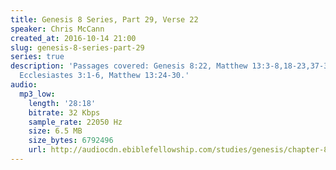 ```yaml
---
title: Genesis 8 Series, Part 29, Verse 22
speaker: Chris McCann
created_at: 2016-10-14 21:00
slug: genesis-8-series-part-29
series: true
description: 'Passages covered: Genesis 8:22, Matthew 13:3-8,18-23,37-39, Mark 4:26-29,
  Ecclesiastes 3:1-6, Matthew 13:24-30.'
audio:
  mp3_low:
    length: '28:18'
    bitrate: 32 Kbps
    sample_rate: 22050 Hz
    size: 6.5 MB
    size_bytes: 6792496
    url: http://audiocdn.ebiblefellowship.com/studies/genesis/chapter-8/2016.10.14_McCann_-_Genesis_8_Series_Part_29.mp3
---
```


